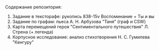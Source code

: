 Содержание репозитория: 
1) Задание в тексторафе: рукопись 838-15v Воспоминание + Ты и вы
2) Задание по графам: пьеса А. Н. Арбузова "Таня" (граф и CSW)
3) Карта перемещений героя "Сентиментального путешествия" Л. Стрена (+ легенда)
4) Корпусное исследование: анализ стихотворения Н. С. Гумилева "Кенгуру"
